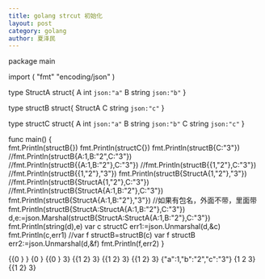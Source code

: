 ```yaml
---
title: golang strcut 初始化
layout: post
category: golang
author: 夏泽民
---
```

package main

import (
"fmt"
"encoding/json"
)

type StructA struct{
A int `json:"a"`
B string `json:"b"`
}

type structB struct{
StructA
C string `json:"c"`
}

type structC struct{
A int `json:"a"`
B string `json:"b"`
C string `json:"c"`
}

func main() {	
fmt.Println(structB{})
fmt.Println(structC{})
	fmt.Println(structB{C:"3"})
	//fmt.Println(structB{A:1,B:"2",C:"3"})
	//fmt.Println(structB{\{A:1,B:"2"},C:"3"})
	//fmt.Println(structB{\{1,"2"},C:"3"})
	//fmt.Println(structB{\{1,"2"},"3"})
	fmt.Println(structB{StructA{1,"2"},"3"})
	//fmt.Println(structB{StructA{1,"2"},C:"3"})
	//fmt.Println(structB{StructA{A:1,B:"2"},C:"3"})
	fmt.Println(structB{StructA{A:1,B:"2"},"3"})
		//如果有包名，外面不带，里面带
		fmt.Println(structB{StructA:StructA{A:1,B:"2"},C:"3"})
		d,e:=json.Marshal(structB{StructA:StructA{A:1,B:"2"},C:"3"})
		fmt.Println(string(d),e)
		var c structC
		err1:=json.Unmarshal(d,&c)
		fmt.Println(c,err1)
		//var f structB=structB(c)
		var f structB
		err2:=json.Unmarshal(d,&f)
		fmt.Println(f,err2)
}
<!-- more -->
{\{0 } }
{0  }
{\{0 } 3}
{\{1 2} 3}
{\{1 2} 3}
{\{1 2} 3}
{"a":1,"b":"2","c":"3"} <nil>
{1 2 3} <nil>
{{1 2} 3} <nil>
